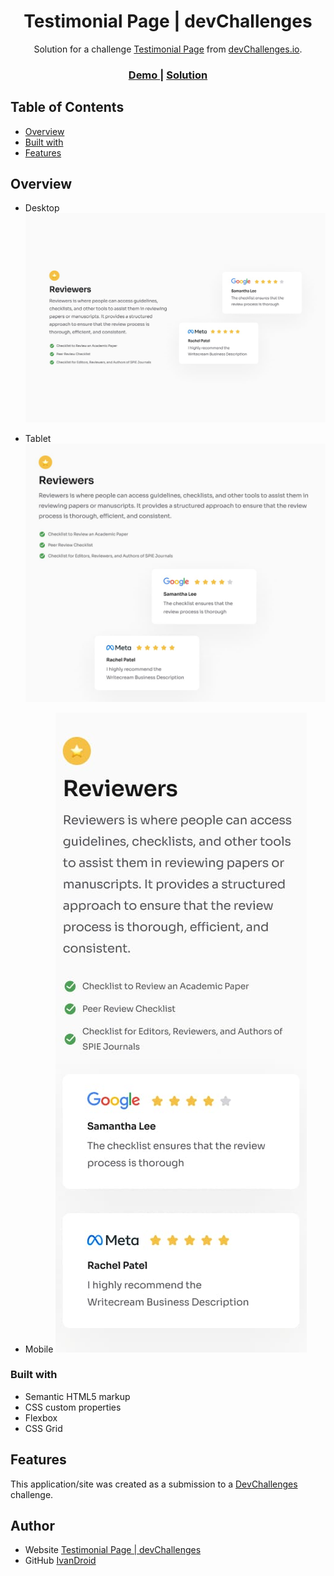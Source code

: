 <h1 align="center">Testimonial Page | devChallenges</h1>

<div align="center">
   Solution for a challenge <a href="https://devchallenges.io/challenge/testimonial-page" target="_blank">Testimonial Page</a> from <a href="http://devchallenges.io" target="_blank">devChallenges.io</a>.
</div>

<div align="center">
  <h3>
    <a href="https://ivancs719.github.io/Testimonial-page-master/">
      Demo
    </a>
    <span> | </span>
    <a href="https://github.com/IvanCS719/Testimonial-page-master">
      Solution
    </a>
  </h3>
</div>

<!-- TABLE OF CONTENTS -->

## Table of Contents

- [Overview](#overview)
- [Built with](#built-with)
- [Features](#features)

<!-- OVERVIEW -->

## Overview

- Desktop
![Desktop](https://github.com/IvanCS719/Testimonial-page-master/blob/readme/design/Desktop_1350px.jpg?raw=true)

- Tablet
![Tablet](https://github.com/IvanCS719/Testimonial-page-master/blob/readme/design/Tablet_1024px.jpg?raw=true)

- Mobile
![Mobile](https://github.com/IvanCS719/Testimonial-page-master/blob/readme/design/Mobile_412px.jpg?raw=true)

<!--
Introduce your projects by taking a screenshot or a gif. Try to tell visitors a story about your project by answering:

- What have you learned/improved?
- Your wisdom? :)
-->

### Built with

- Semantic HTML5 markup
- CSS custom properties
- Flexbox
- CSS Grid

## Features

<!-- List the features of your application or follow the template. Don't share the figma file here :) -->

This application/site was created as a submission to a [DevChallenges](https://devchallenges.io/challenges-dashboard) challenge.

## Author

- Website [Testimonial Page | devChallenges](https://ivancs719.github.io/Testimonial-page-master/)
- GitHub [IvanDroid](https://github.com/IvanCS719/Testimonial-page-master)
